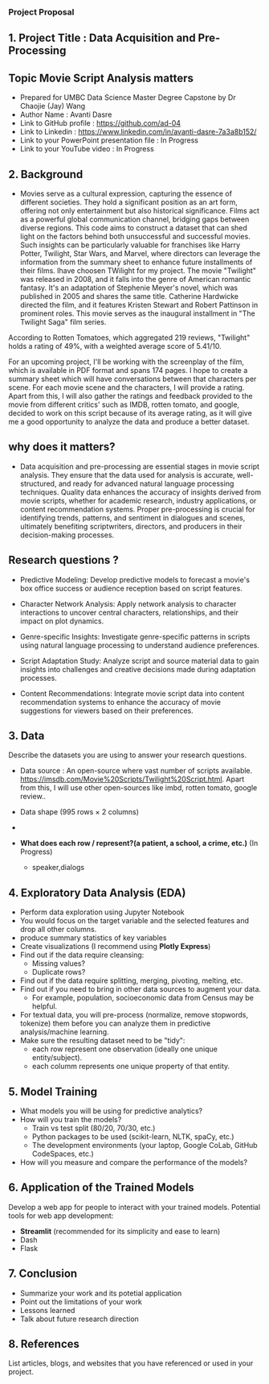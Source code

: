   ### Project Proposal

## 1. Project Title : Data Acquisition and Pre-Processing  
## Topic Movie Script Analysis matters


- Prepared for UMBC Data Science Master Degree Capstone by Dr Chaojie (Jay) Wang
- Author Name :  Avanti Dasre
- Link to GitHub profile : https://github.com/ad-04
- Link to Linkedin : https://www.linkedin.com/in/avanti-dasre-7a3a8b152/
- Link to your PowerPoint presentation file : In Progress
- Link to your YouTube video : In Progress


## 2. Background 

- Movies serve as a cultural expression, capturing the essence of different societies. They hold a significant position as an art form, offering not only entertainment but also historical significance. Films act as a powerful global communication channel, bridging gaps between diverse regions. This code aims to construct a dataset that can shed light on the factors behind both unsuccessful and successful movies. Such insights can be particularly valuable for franchises like Harry Potter, Twilight, Star Wars, and Marvel, where directors can leverage the information from the summary sheet to enhance future installments of their films. Ihave choosen TWilight for my project. The movie "Twilight" was released in 2008, and it falls into the genre of American romantic fantasy. It's an adaptation of Stephenie Meyer's novel, which was published in 2005 and shares the same title. Catherine Hardwicke directed the film, and it features Kristen Stewart and Robert Pattinson in prominent roles. This movie serves as the inaugural installment in "The Twilight Saga" film series.

According to Rotten Tomatoes, which aggregated 219 reviews, "Twilight" holds a rating of 49%, with a weighted average score of 5.41/10.

For an upcoming project, I'll be working with the screenplay of the film, which is available in PDF format and spans 174 pages.
I hope to create a summary sheet which will have conversations between that characters per scene. For each movie scene and the characters, I will provide a rating. Apart from this, I will also gather the ratings and feedback provided to the movie from different critics' such as IMDB, rotten tomato, and google, decided to work on this script because of its average rating, as it will give me a good opportunity to analyze the data and produce a better dataset.



## why does it matters?

- Data acquisition and pre-processing are essential stages in movie script analysis. They ensure that the data used for analysis is accurate, well-structured, and ready for advanced natural language processing techniques. Quality data enhances the accuracy of insights derived from movie scripts, whether for academic research, industry applications, or content recommendation systems. Proper pre-processing is crucial for identifying trends, patterns, and sentiment in dialogues and scenes, ultimately benefiting scriptwriters, directors, and producers in their decision-making processes.


##  Research questions ?

- Predictive Modeling: Develop predictive models to forecast a movie's box office success or audience reception based on script features.

- Character Network Analysis: Apply network analysis to character interactions to uncover central characters, relationships, and their impact on plot dynamics.

- Genre-specific Insights: Investigate genre-specific patterns in scripts using natural language processing to understand audience preferences.

- Script Adaptation Study: Analyze script and source material data to gain insights into challenges and creative decisions made during adaptation processes.

- Content Recommendations: Integrate movie script data into content recommendation systems to enhance the accuracy of movie suggestions for viewers based on their preferences.


## 3. Data 

Describe the datasets you are using to answer your research questions.

- Data source : An open-source where vast number of scripts available. https://imsdb.com/Movie%20Scripts/Twilight%20Script.html. Apart from this, I will  use other open-sources like imbd, rotten tomato, google review.. 

- Data shape (995 rows × 2 columns)
-
- **What does each row / represent?(a patient, a school, a crime, etc.)**   (In Progress)
  - speaker,dialogs 
  

## 4. Exploratory Data Analysis (EDA)

- Perform data exploration using Jupyter Notebook
- You would focus on the target variable and the selected features and drop all other columns.
- produce summary statistics of key variables
- Create visualizations (I recommend using **Plotly Express**)
- Find out if the data require cleansing:
  - Missing values?
  - Duplicate rows? 
- Find out if the data require splitting, merging, pivoting, melting, etc.
- Find out if you need to bring in other data sources to augment your data.
  - For example, population, socioeconomic data from Census may be helpful.
- For textual data, you will pre-process (normalize, remove stopwords, tokenize) them before you can analyze them in predictive analysis/machine learning.
- Make sure the resulting dataset need to be "tidy":
  - each row represent one observation (ideally one unique entity/subject).
  - each columm represents one unique property of that entity. 

## 5. Model Training 

- What models you will be using for predictive analytics?
- How will you train the models?
  - Train vs test split (80/20, 70/30, etc.)
  - Python packages to be used (scikit-learn, NLTK, spaCy, etc.)
  - The development environments (your laptop, Google CoLab, GitHub CodeSpaces, etc.)
- How will you measure and compare the performance of the models?

## 6. Application of the Trained Models

Develop a web app for people to interact with your trained models. Potential tools for web app development:

- **Streamlit** (recommended for its simplicity and ease to learn)
- Dash
- Flask

## 7. Conclusion

- Summarize your work and its potetial application
- Point out the limitations of your work
- Lessons learned 
- Talk about future research direction

## 8. References 

List articles, blogs, and websites that you have referenced or used in your project.
